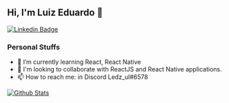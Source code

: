 ## Hi, I'm Luiz Eduardo 👋

[![Linkedin Badge](https://img.shields.io/badge/-Linkedin-0e76a8?style=flat-square&logo=Linkedin&logoColor=white&link=https://www.linkedin.com/in/luizeduul/)](https://www.linkedin.com/in/luizeduul/) 

### Personal Stuffs
- 🌱 I’m currently learning React, React Native
- 👯 I'm looking to collaborate with ReactJS and React Native applications.
- 📫 How to reach me: in Discord Ledz_ul#6578


[![Github Stats](https://github-readme-stats.vercel.app/api?username=luizeduul&show_icons=true&theme=radical&title_color=2ED3EA)](https://github.com/luizeduul/github-readme-stats)




